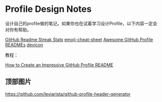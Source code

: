 # Profile Design Notes

设计自己的profile做的笔记。如果你也在试着学习设计Profile，以下内容一定会对你有帮助。

[GitHub Readme Streak Stats](https://github.com/DenverCoder1/github-readme-streak-stats)
[emoji-cheat-sheet](https://github.com/ikatyang/emoji-cheat-sheet)
[Awesome GitHub Profile READMEs](https://zzetao.github.io/awesome-github-profile/)
[devicon](https://github.com/devicons/devicon)

教程：

[How to Create an Impressive GitHub Profile README](https://www.sitepoint.com/github-profile-readme/)

## 顶部图片

https://github.com/leviarista/github-profile-header-generator
